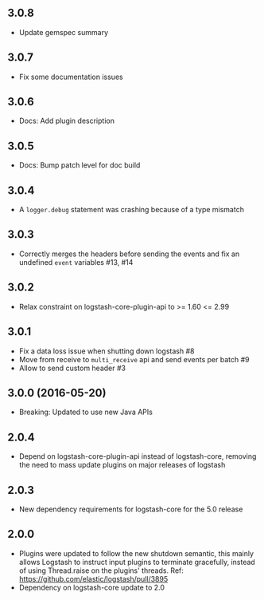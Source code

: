 ## 3.0.8
  - Update gemspec summary

## 3.0.7
  - Fix some documentation issues

## 3.0.6
  - Docs: Add plugin description

## 3.0.5
  - Docs: Bump patch level for doc build

## 3.0.4
  - A `logger.debug` statement was crashing because of a type mismatch

## 3.0.3
  - Correctly merges the headers before sending the events and fix an undefined `event` variables #13, #14

## 3.0.2
  - Relax constraint on logstash-core-plugin-api to >= 1.60 <= 2.99

## 3.0.1
  - Fix a data loss issue when shutting down logstash #8
  - Move from receive to `multi_receive` api and send events per batch #9
  - Allow to send custom header #3
   
## 3.0.0 (2016-05-20)
  - Breaking: Updated to use new Java APIs
  
## 2.0.4
  - Depend on logstash-core-plugin-api instead of logstash-core, removing the need to mass update plugins on major releases of logstash
  
## 2.0.3
  - New dependency requirements for logstash-core for the 5.0 release

## 2.0.0
 - Plugins were updated to follow the new shutdown semantic, this mainly allows Logstash to instruct input plugins to terminate gracefully, 
   instead of using Thread.raise on the plugins' threads. Ref: https://github.com/elastic/logstash/pull/3895
 - Dependency on logstash-core update to 2.0

